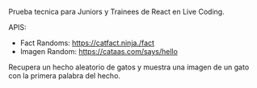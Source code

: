 Prueba tecnica para Juniors y Trainees de React en Live Coding.

APIS:
- Fact Randoms: https://catfact.ninja./fact
- Imagen Random: https://cataas.com/says/hello

Recupera un hecho aleatorio de gatos y muestra una imagen de un gato con la primera palabra del hecho.